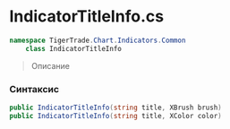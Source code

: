
# IndicatorTitleInfo.cs
```csharp
namespace TigerTrade.Chart.Indicators.Common  
    class IndicatorTitleInfo
```

> Описание

### Синтаксис
```csharp
public IndicatorTitleInfo(string title, XBrush brush)
public IndicatorTitleInfo(string title, XColor color)
```
